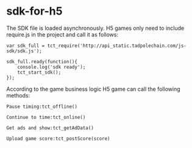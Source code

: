 # sdk-for-h5

The SDK file is loaded asynchronously. H5 games only need to include require.js in the project and call it as follows:


    var sdk_full = tct_require('http://api_static.tadpolechain.com/js-sdk/sdk.js');

    sdk_full.ready(function(){ 
        console.log('sdk ready');
        tct_start_sdk();
    });

According to the game business logic H5 game can call the following methods:


    Pause timing:tct_offline()

    Continue to time:tct_online()
    
    Get ads and show:tct_getAdData()

    Upload game score:tct_postScore(score)
